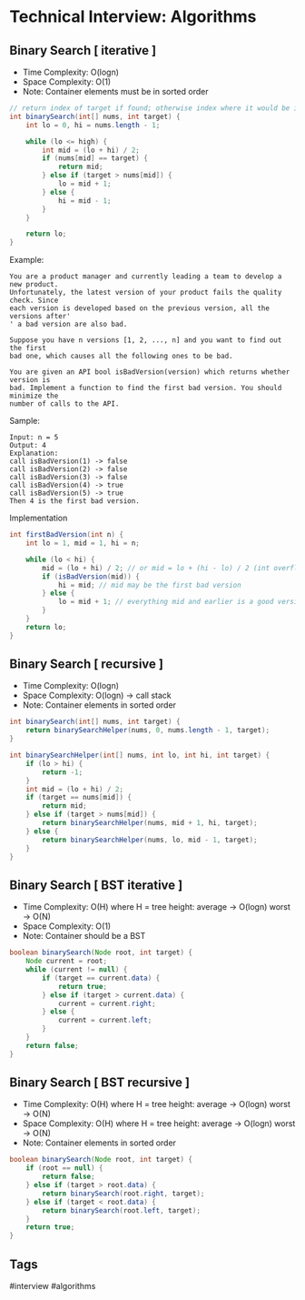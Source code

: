 # Technical Interview: Algorithms

## Binary Search [ iterative ]
* Time Complexity: O(logn)
* Space Complexity: O(1)
* Note: Container elements must be in sorted order
```java
// return index of target if found; otherwise index where it would be inserted
int binarySearch(int[] nums, int target) {
    int lo = 0, hi = nums.length - 1;

    while (lo <= high) {
        int mid = (lo + hi) / 2;
        if (nums[mid] == target) {
            return mid;
        } else if (target > nums[mid]) {
            lo = mid + 1;
        } else {
            hi = mid - 1;
        }
    }

    return lo;
}
```
Example:
```
You are a product manager and currently leading a team to develop a new product.
Unfortunately, the latest version of your product fails the quality check. Since
each version is developed based on the previous version, all the versions after'
' a bad version are also bad.

Suppose you have n versions [1, 2, ..., n] and you want to find out the first
bad one, which causes all the following ones to be bad.

You are given an API bool isBadVersion(version) which returns whether version is
bad. Implement a function to find the first bad version. You should minimize the
number of calls to the API.
```

Sample:
```
Input: n = 5
Output: 4
Explanation:
call isBadVersion(1) -> false
call isBadVersion(2) -> false
call isBadVersion(3) -> false
call isBadVersion(4) -> true
call isBadVersion(5) -> true
Then 4 is the first bad version.
```

Implementation
```java
int firstBadVersion(int n) {
    int lo = 1, mid = 1, hi = n;

    while (lo < hi) {
        mid = (lo + hi) / 2; // or mid = lo + (hi - lo) / 2 (int overflow)
        if (isBadVersion(mid)) {
            hi = mid; // mid may be the first bad version
        } else {
            lo = mid + 1; // everything mid and earlier is a good version
        }
    }
    return lo;
}
```

## Binary Search [ recursive ]
* Time Complexity: O(logn) 
* Space Complexity: O(logn) -> call stack
* Note: Container elements in sorted order
```java
int binarySearch(int[] nums, int target) {
    return binarySearchHelper(nums, 0, nums.length - 1, target);
}

int binarySearchHelper(int[] nums, int lo, int hi, int target) {
    if (lo > hi) {
        return -1;
    }
    int mid = (lo + hi) / 2;
    if (target == nums[mid]) {
        return mid;
    } else if (target > nums[mid]) {
        return binarySearchHelper(nums, mid + 1, hi, target);
    } else {
        return binarySearchHelper(nums, lo, mid - 1, target);
    }
}
```

## Binary Search [ BST iterative ]
* Time Complexity: O(H) where H = tree height: average -> O(logn) worst -> O(N)
* Space Complexity: O(1)
* Note: Container should be a BST
```java
boolean binarySearch(Node root, int target) {
    Node current = root;
    while (current != null) {
        if (target == current.data) {
            return true;
        } else if (target > current.data) {
            current = current.right;
        } else {
            current = current.left;
        }
    }
    return false;
}
```

## Binary Search [ BST recursive ]
* Time Complexity: O(H) where H = tree height: average -> O(logn) worst -> O(N)
* Space Complexity: O(H) where H = tree height: average -> O(logn) worst -> O(N)
* Note: Container elements in sorted order
```java
boolean binarySearch(Node root, int target) {
    if (root == null) {
        return false;
    } else if (target > root.data) {
        return binarySearch(root.right, target);
    } else if (target < root.data) {
        return binarySearch(root.left, target);
    }
    return true;
}
```

## Tags
#interview #algorithms
